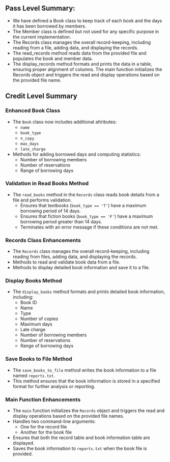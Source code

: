 ## Pass Level Summary:

* We have defined a Book class to keep track of each book and the days it has been borrowed by members.
* The Member class is defined but not used for any specific purpose in the current implementation.
* The Records class manages the overall record-keeping, including reading from a file, adding data, and displaying the records.
* The read_records method reads data from the provided file and populates the book and member data.
* The display_records method formats and prints the data in a table, ensuring proper alignment of columns.
The main function initializes the Records object and triggers the read and display operations based on the provided file name.

## Credit Level Summary

### Enhanced Book Class
- The `Book` class now includes additional attributes:
  - `name`
  - `book_type`
  - `n_copy`
  - `max_days`
  - `late_charge`
- Methods for adding borrowed days and computing statistics:
  - Number of borrowing members
  - Number of reservations
  - Range of borrowing days

### Validation in Read Books Method
- The `read_books` method in the `Records` class reads book details from a file and performs validation.
  - Ensures that textbooks (`book_type == 'T'`) have a maximum borrowing period of 14 days.
  - Ensures that fiction books (`book_type == 'F'`) have a maximum borrowing period greater than 14 days.
  - Terminates with an error message if these conditions are not met.

### Records Class Enhancements
- The `Records` class manages the overall record-keeping, including reading from files, adding data, and displaying the records.
- Methods to read and validate book data from a file.
- Methods to display detailed book information and save it to a file.

### Display Books Method
- The `display_books` method formats and prints detailed book information, including:
  - Book ID
  - Name
  - Type
  - Number of copies
  - Maximum days
  - Late charge
  - Number of borrowing members
  - Number of reservations
  - Range of borrowing days

### Save Books to File Method
- The `save_books_to_file` method writes the book information to a file named `reports.txt`.
- This method ensures that the book information is stored in a specified format for further analysis or reporting.

### Main Function Enhancements
- The `main` function initializes the `Records` object and triggers the read and display operations based on the provided file names.
- Handles two command-line arguments:
  - One for the record file
  - Another for the book file
- Ensures that both the record table and book information table are displayed.
- Saves the book information to `reports.txt` when the book file is provided.
